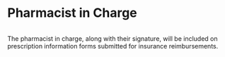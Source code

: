 # Pharmacist in Charge

<figure><img src="../../.gitbook/assets/Screenshot 2024-12-02 at 3.51.23 PM.png" alt=""><figcaption></figcaption></figure>

The pharmacist in charge, along with their signature, will be included on prescription information forms submitted for insurance reimbursements.﻿
